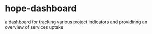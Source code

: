# hope-dashboard
a dashboard for tracking various project indicators 
and providinng an overview of services uptake
